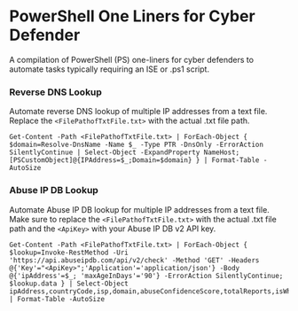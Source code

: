 # PowerShell One Liners for Cyber Defender

A compilation of PowerShell (PS) one-liners for cyber defenders to automate tasks typically requiring an ISE or .ps1 script.

### Reverse DNS Lookup
Automate reverse DNS lookup of multiple IP addresses from a text file. Replace the `<FilePathofTxtFile.txt>` with the actual .txt file path.
```
Get-Content -Path <FilePathofTxtFile.txt> | ForEach-Object { $domain=Resolve-DnsName -Name $_ -Type PTR -DnsOnly -ErrorAction SilentlyContinue | Select-Object -ExpandProperty NameHost; [PSCustomObject]@{IPAddress=$_;Domain=$domain} } | Format-Table -AutoSize
```

### Abuse IP DB Lookup
Automate Abuse IP DB lookup for multiple IP addresses from a text file. Make sure to replace the `<FilePathofTxtFile.txt>` with the actual .txt file path and the `<ApiKey>` with your Abuse IP DB v2 API key.
```
Get-Content -Path <FilePathofTxtFile.txt> | ForEach-Object { $lookup=Invoke-RestMethod -Uri 'https://api.abuseipdb.com/api/v2/check' -Method 'GET' -Headers @{'Key'="<ApiKey>";'Application'='application/json'} -Body @{'ipAddress'=$_; 'maxAgeInDays'='90'} -ErrorAction SilentlyContinue; $lookup.data } | Select-Object ipAddress,countryCode,isp,domain,abuseConfidenceScore,totalReports,isWhitelisted,isTor | Format-Table -AutoSize
```
